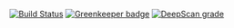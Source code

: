 [![Build Status](https://img.shields.io/travis/hiddout/hiddout-core.svg?branch=master&style=flat-square&logo=travis)](https://travis-ci.com/hiddout/hiddout-core)
[![Greenkeeper badge](https://badges.greenkeeper.io/hiddout/hiddout-core.svg?style=flat-square)](https://greenkeeper.io/)
[![DeepScan grade](https://deepscan.io/api/teams/4291/projects/6035/branches/48238/badge/grade.svg)](https://deepscan.io/dashboard#view=project&tid=4291&pid=6035&bid=48238)
